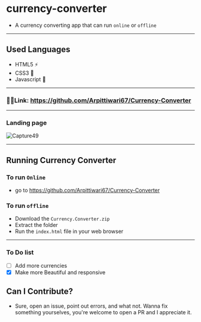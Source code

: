 # currency-converter 
- A currency converting app that can run `online` or `offline`
---
## Used Languages
- HTML5 ⚡
- CSS3 🌠
- Javascript 🌟
---
### 🔗🔗Link: https://github.com/Arpittiwari67/Currency-Converter
---
### Landing page
![Capture49](https://user-images.githubusercontent.com/91379432/146636625-f4cee0c7-685f-4b4e-a7fa-3f936ec85429.PNG)

---
## Running Currency Converter
### To run `Online`
- go to https://github.com/Arpittiwari67/Currency-Converter

### To run `offline`
- Download the `Currency.Converter.zip` 
- Extract the folder
- Run the `index.html` file in your web browser
---
### To Do list
- [ ] Add more currencies
- [x] Make more Beautiful and responsive

## Can I Contribute?
- Sure, open an issue, point out errors, and what not. Wanna fix something yourselves, you're welcome to open a PR and I appreciate it.
